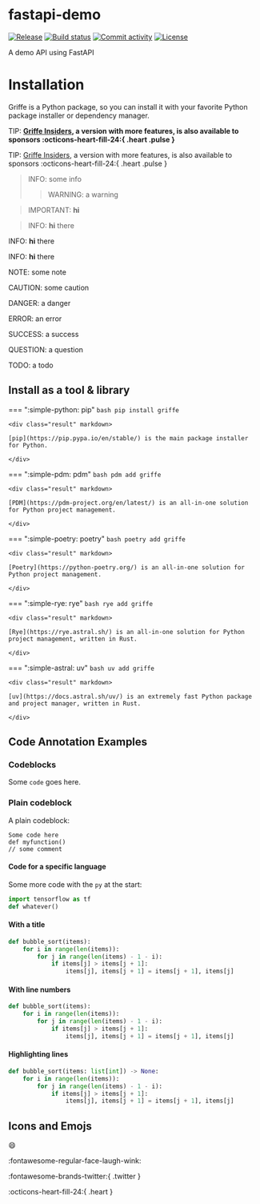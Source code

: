 # fastapi-demo

[![Release](https://img.shields.io/github/v/release/bassemkaroui/fastapi-demo)](https://img.shields.io/github/v/release/bassemkaroui/fastapi-demo)
[![Build status](https://img.shields.io/github/actions/workflow/status/bassemkaroui/fastapi-demo/main.yml?branch=main)](https://github.com/bassemkaroui/fastapi-demo/actions/workflows/main.yml?query=branch%3Amain)
[![Commit activity](https://img.shields.io/github/commit-activity/m/bassemkaroui/fastapi-demo)](https://img.shields.io/github/commit-activity/m/bassemkaroui/fastapi-demo)
[![License](https://img.shields.io/github/license/bassemkaroui/fastapi-demo)](https://img.shields.io/github/license/bassemkaroui/fastapi-demo)

A demo API using FastAPI

# Installation

Griffe is a Python package, so you can install it with your favorite Python package installer or dependency manager.

TIP: **[Griffe Insiders](modules.md), a version with more features, is also available to sponsors :octicons-heart-fill-24:{ .heart .pulse }**


TIP: [Griffe Insiders](modules.md), a version with more features, is also available to sponsors :octicons-heart-fill-24:{ .heart .pulse }

> INFO: some info
>
> > WARNING: a warning

> IMPORTANT:
> **hi**

> INFO:
> **hi** there

INFO:
**hi** there

INFO: **hi** there

NOTE: some note

CAUTION: some caution

DANGER: a danger

ERROR: an error

SUCCESS: a success

QUESTION: a question

TODO: a todo

## Install as a tool & library

=== ":simple-python: pip"
    ```bash
    pip install griffe
    ```

    <div class="result" markdown>

    [pip](https://pip.pypa.io/en/stable/) is the main package installer for Python.

    </div>

=== ":simple-pdm: pdm"
    ```bash
    pdm add griffe
    ```

    <div class="result" markdown>

    [PDM](https://pdm-project.org/en/latest/) is an all-in-one solution for Python project management.

    </div>

=== ":simple-poetry: poetry"
    ```bash
    poetry add griffe
    ```

    <div class="result" markdown>

    [Poetry](https://python-poetry.org/) is an all-in-one solution for Python project management.

    </div>

=== ":simple-rye: rye"
    ```bash
    rye add griffe
    ```

    <div class="result" markdown>

    [Rye](https://rye.astral.sh/) is an all-in-one solution for Python project management, written in Rust.

    </div>

=== ":simple-astral: uv"
    ```bash
    uv add griffe
    ```

    <div class="result" markdown>

    [uv](https://docs.astral.sh/uv/) is an extremely fast Python package and project manager, written in Rust.

    </div>
## Code Annotation Examples

### Codeblocks

Some `code` goes here.

### Plain codeblock

A plain codeblock:

```
Some code here
def myfunction()
// some comment
```

#### Code for a specific language

Some more code with the `py` at the start:

``` py
import tensorflow as tf
def whatever()
```

#### With a title

``` py title="bubble_sort.py"
def bubble_sort(items):
    for i in range(len(items)):
        for j in range(len(items) - 1 - i):
            if items[j] > items[j + 1]:
                items[j], items[j + 1] = items[j + 1], items[j]
```

#### With line numbers

``` py linenums="1"
def bubble_sort(items):
    for i in range(len(items)):
        for j in range(len(items) - 1 - i):
            if items[j] > items[j + 1]:
                items[j], items[j + 1] = items[j + 1], items[j]
```

#### Highlighting lines

``` py hl_lines="2 3"
def bubble_sort(items: list[int]) -> None:
    for i in range(len(items)):
        for j in range(len(items) - 1 - i):
            if items[j] > items[j + 1]:
                items[j], items[j + 1] = items[j + 1], items[j]
```

## Icons and Emojs

:smile:

:fontawesome-regular-face-laugh-wink:

:fontawesome-brands-twitter:{ .twitter }

:octicons-heart-fill-24:{ .heart }
